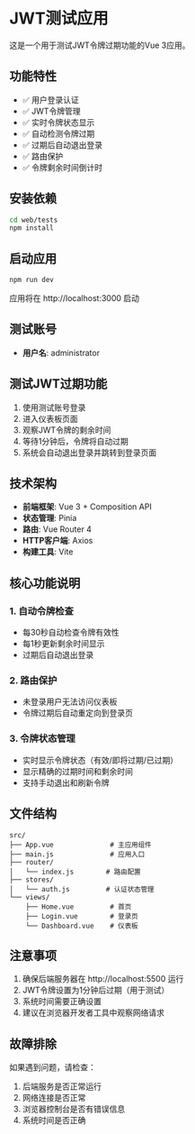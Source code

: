 # JWT测试应用

这是一个用于测试JWT令牌过期功能的Vue 3应用。

## 功能特性

- ✅ 用户登录认证
- ✅ JWT令牌管理
- ✅ 实时令牌状态显示
- ✅ 自动检测令牌过期
- ✅ 过期后自动退出登录
- ✅ 路由保护
- ✅ 令牌剩余时间倒计时

## 安装依赖

```bash
cd web/tests
npm install
```

## 启动应用

```bash
npm run dev
```

应用将在 http://localhost:3000 启动

## 测试账号

- **用户名**: administrator

## 测试JWT过期功能

1. 使用测试账号登录
2. 进入仪表板页面
3. 观察JWT令牌的剩余时间
4. 等待1分钟后，令牌将自动过期
5. 系统会自动退出登录并跳转到登录页面

## 技术架构

- **前端框架**: Vue 3 + Composition API
- **状态管理**: Pinia
- **路由**: Vue Router 4
- **HTTP客户端**: Axios
- **构建工具**: Vite

## 核心功能说明

### 1. 自动令牌检查
- 每30秒自动检查令牌有效性
- 每1秒更新剩余时间显示
- 过期后自动退出登录

### 2. 路由保护
- 未登录用户无法访问仪表板
- 令牌过期后自动重定向到登录页

### 3. 令牌状态管理
- 实时显示令牌状态（有效/即将过期/已过期）
- 显示精确的过期时间和剩余时间
- 支持手动退出和刷新令牌

## 文件结构

```
src/
├── App.vue              # 主应用组件
├── main.js              # 应用入口
├── router/
│   └── index.js        # 路由配置
├── stores/
│   └── auth.js         # 认证状态管理
└── views/
    ├── Home.vue         # 首页
    ├── Login.vue        # 登录页
    └── Dashboard.vue    # 仪表板
```

## 注意事项

1. 确保后端服务器在 http://localhost:5500 运行
2. JWT令牌设置为1分钟后过期（用于测试）
3. 系统时间需要正确设置
4. 建议在浏览器开发者工具中观察网络请求

## 故障排除

如果遇到问题，请检查：
1. 后端服务是否正常运行
2. 网络连接是否正常
3. 浏览器控制台是否有错误信息
4. 系统时间是否正确
